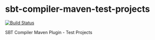 # sbt-compiler-maven-test-projects

[![Build Status](https://travis-ci.org/sbt-compiler-maven-plugin/sbt-compiler-maven-test-projects.png)](https://travis-ci.org/sbt-compiler-maven-plugin/sbt-compiler-maven-test-projects)

SBT Compiler Maven Plugin - Test Projects
